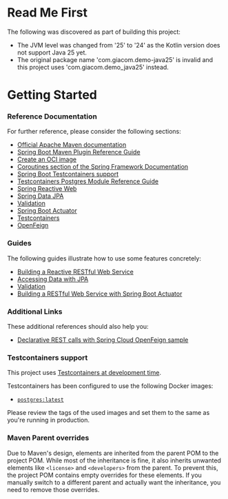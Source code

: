 # Read Me First
The following was discovered as part of building this project:

* The JVM level was changed from '25' to '24' as the Kotlin version does not support Java 25 yet.
* The original package name 'com.giacom.demo-java25' is invalid and this project uses 'com.giacom.demo_java25' instead.

# Getting Started

### Reference Documentation
For further reference, please consider the following sections:

* [Official Apache Maven documentation](https://maven.apache.org/guides/index.html)
* [Spring Boot Maven Plugin Reference Guide](https://docs.spring.io/spring-boot/4.0.0-SNAPSHOT/maven-plugin)
* [Create an OCI image](https://docs.spring.io/spring-boot/4.0.0-SNAPSHOT/maven-plugin/build-image.html)
* [Coroutines section of the Spring Framework Documentation](https://docs.spring.io/spring-framework/reference/7.0.0-SNAPSHOT/languages/kotlin/coroutines.html)
* [Spring Boot Testcontainers support](https://docs.spring.io/spring-boot/4.0.0-SNAPSHOT/reference/testing/testcontainers.html#testing.testcontainers)
* [Testcontainers Postgres Module Reference Guide](https://java.testcontainers.org/modules/databases/postgres/)
* [Spring Reactive Web](https://docs.spring.io/spring-boot/4.0.0-SNAPSHOT/reference/web/reactive.html)
* [Spring Data JPA](https://docs.spring.io/spring-boot/4.0.0-SNAPSHOT/reference/data/sql.html#data.sql.jpa-and-spring-data)
* [Validation](https://docs.spring.io/spring-boot/4.0.0-SNAPSHOT/reference/io/validation.html)
* [Spring Boot Actuator](https://docs.spring.io/spring-boot/4.0.0-SNAPSHOT/reference/actuator/index.html)
* [Testcontainers](https://java.testcontainers.org/)
* [OpenFeign](https://docs.spring.io/spring-cloud-openfeign/reference/)

### Guides
The following guides illustrate how to use some features concretely:

* [Building a Reactive RESTful Web Service](https://spring.io/guides/gs/reactive-rest-service/)
* [Accessing Data with JPA](https://spring.io/guides/gs/accessing-data-jpa/)
* [Validation](https://spring.io/guides/gs/validating-form-input/)
* [Building a RESTful Web Service with Spring Boot Actuator](https://spring.io/guides/gs/actuator-service/)

### Additional Links
These additional references should also help you:

* [Declarative REST calls with Spring Cloud OpenFeign sample](https://github.com/spring-cloud-samples/feign-eureka)

### Testcontainers support

This project uses [Testcontainers at development time](https://docs.spring.io/spring-boot/4.0.0-SNAPSHOT/reference/features/dev-services.html#features.dev-services.testcontainers).

Testcontainers has been configured to use the following Docker images:

* [`postgres:latest`](https://hub.docker.com/_/postgres)

Please review the tags of the used images and set them to the same as you're running in production.

### Maven Parent overrides

Due to Maven's design, elements are inherited from the parent POM to the project POM.
While most of the inheritance is fine, it also inherits unwanted elements like `<license>` and `<developers>` from the parent.
To prevent this, the project POM contains empty overrides for these elements.
If you manually switch to a different parent and actually want the inheritance, you need to remove those overrides.

